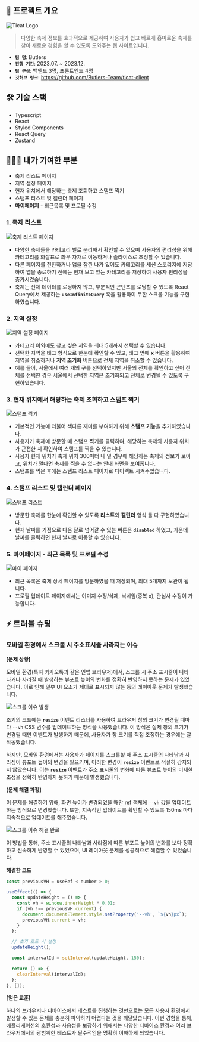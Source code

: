 ## 🌿 프로젝트 개요

![Ticat Logo](https://sieun-portfolio.s3.ap-northeast-2.amazonaws.com/ticat/ticat+logo.png)

> 다양한 축제 정보를 효과적으로 제공하여 사용자가 쉽고 빠르게 흥미로운 축제를 찾아 새로운 경험을 할 수 있도록 도와주는 웹 사이트입니다.

- **`팀 명`**: Butlers
- **`진행 기간`**: 2023.07. ~ 2023.12.
- **`팀 구성`**: 백엔드 3명, 프론트엔드 4명
- **`깃허브 링크`**: https://github.com/Butlers-Team/ticat-client

## 🛠️ 기술 스택

- Typescript
- React
- Styled Components
- React Query
- Zustand

## 🙋🏻‍♀️ 내가 기여한 부분

- 축제 리스트 페이지
- 지역 설정 페이지
- 현재 위치에서 해당하는 축제 조회하고 스탬프 찍기
- 스탬프 리스트 및 캘린더 페이지
- **마이페이지** - 최근목록 및 프로필 수정

### 1. 축제 리스트

![축제 리스트 페이지](https://sieun-portfolio.s3.ap-northeast-2.amazonaws.com/ticat/festival+list+page.gif)

- 다양한 축제들을 카테고리 별로 분리해서 확인할 수 있으며 사용자의 편리성을 위해 카테고리를 화살표로 좌우 자재로 이동하거나 슬라이스로 조정할 수 있습니다.
- 다른 페이지를 전환하거나 앱을 잠깐 나가 있어도 카테고리를 세션 스토리지에 저장하여 앱을 종료하기 전에는 현재 보고 있는 카테고리를 저장하여 사용자 편리성을 증가시켰습니다.
- 축제는 전체 데이터를 로딩하지 않고, 부분적인 콘텐츠를 로딩할 수 있도록 React Query에서 제공하는 **`useInfiniteQuery`** 훅을 활용하여 무한 스크롤 기능을 구현하였습니다.

### 2. 지역 설정

![지역 설정 페이지](https://sieun-portfolio.s3.ap-northeast-2.amazonaws.com/ticat/area+select+page.gif)

- 카테고리 이외에도 찾고 싶은 지역을 최대 5개까지 선택할 수 있습니다.
- 선택한 지역을 태그 형식으로 한눈에 확인할 수 있고, 태그 옆에 **x** 버튼을 활용하여 지역을 취소하거나 **지역 초기화** 버튼으로 전체 지역을 취소할 수 있습니다.
- 예를 들어, 서울에서 여러 개의 구를 선택하였지만 서울의 전체를 확인하고 싶어 전체를 선택한 경우 서울에서 선택한 지역은 초기화되고 전체로 변경될 수 있도록 구현하였습니다.

### 3. 현재 위치에서 해당하는 축제 조회하고 스탬프 찍기

![스탬프 찍기](https://sieun-portfolio.s3.ap-northeast-2.amazonaws.com/ticat/stamping.gif)

- 기본적인 기능에 더불어 색다른 재미를 부여하기 위해 **스탬프 기능**을 추가하였습니다.
- 사용자가 축제에 방문할 때 스탬프 찍기를 클릭하여, 해당하는 축제와 사용자 위치가 근접한 지 확인하여 스탬프를 찍을 수 있습니다.
- 사용자 현재 위치가 축제 위치 300미터 내 일 경우에 해당하는 축제의 정보가 보이고, 위치가 멀다면 축제를 찍을 수 없다는 안내 화면을 보여줍니다.
- 스탬프를 찍은 후에는 스탬프 리스트 페이지로 다이렉트 시켜주었습니다.

### 4. 스탬프 리스트 및 캘린더 페이지

![스탬프 리스트](https://sieun-portfolio.s3.ap-northeast-2.amazonaws.com/ticat/stamp+list.png)

- 방문한 축제를 한눈에 확인할 수 있도록 **리스트**와 **캘린더** 형식 둘 다 구현하였습니다.
- 현재 날짜를 기점으로 다음 달로 넘어갈 수 있는 버튼은 **`disabled`** 하였고, 가운데 날짜를 클릭하면 현재 날짜로 이동할 수 있습니다.

### 5. 마이페이지 - 최근 목록 및 프로필 수정

![마이 페이지](https://sieun-portfolio.s3.ap-northeast-2.amazonaws.com/ticat/my+page.png)

- 최근 목록은 축제 상세 페이지를 방문하였을 때 저장되며, 최대 5개까지 보관이 됩니다.
- 프로필 업데이트 페이지에서는 이미지 수정/삭제, 닉네임(중복 x), 관심사 수정이 가능합니다.

## ⚡️ 트러블 슈팅

### 모바일 환경에서 스크롤 시 주소표시줄 사라지는 이슈

**[문제 상황]**

모바일 환경(특히 카카오톡과 같은 인앱 브라우저)에서, 스크롤 시 주소 표시줄이 나타나거나 사라질 때 발생하는 뷰포트 높이의 변화를 정확히 반영하지 못하는 문제가 있었습니다. 이로 인해 일부 UI 요소가 제대로 표시되지 않는 등의 레이아웃 문제가 발생했습니다.

![스크롤 이슈 발생](https://sieun-portfolio.s3.ap-northeast-2.amazonaws.com/ticat/scroll+issue+before.gif)

초기의 코드에는 **`resize`** 이벤트 리스너를 사용하여 브라우저 창의 크기가 변경될 때마다 `--vh` CSS 변수를 업데이트하는 방식을 사용했습니다. 이 방식은 실제 창의 크기가 변경될 때만 이벤트가 발생하기 때문에, 사용자가 창 크기를 직접 조정하는 경우에는 잘 작동했습니다.

하지만, 모바일 환경에서는 사용자가 페이지를 스크롤할 때 주소 표시줄의 나타남과 사라짐이 뷰포트 높이의 변경을 일으키며, 이러한 변경이 **`resize`** 이벤트로 적절히 감지되지 않았습니다. 이는 **`resize`** 이벤트가 주소 표시줄의 변화에 따른 뷰포트 높이의 미세한 조정을 정확히 반영하지 못하기 때문에 발생했습니다.

**[문제 해결 과정]**

이 문제를 해결하기 위해, 화면 높이가 변경되었을 때만 ref 객체에 `--vh` 값을 업데이트하는 방식으로 변경했습니다. 또한, 지속적인 업데이트를 확인할 수 있도록 150ms 마다 지속적으로 업데이트를 해주었습니다.

![스크롤 이슈 해결 완료](https://sieun-portfolio.s3.ap-northeast-2.amazonaws.com/ticat/scroll+issue+after.gif)

이 방법을 통해, 주소 표시줄의 나타남과 사라짐에 따른 뷰포트 높이의 변화를 보다 정확하고 신속하게 반영할 수 있었으며, UI 레이아웃 문제를 성공적으로 해결할 수 있었습니다.

**해결한 코드**

```jsx
const previousVH = useRef < number > 0;

useEffect(() => {
  const updateHeight = () => {
    const vh = window.innerHeight * 0.01;
    if (vh !== previousVH.current) {
      document.documentElement.style.setProperty('--vh', `${vh}px`);
      previousVH.current = vh;
    }
  };

  // 초기 로드 시 설정
  updateHeight();

  const intervalId = setInterval(updateHeight, 150);

  return () => {
    clearInterval(intervalId);
  };
}, []);
```

**[얻은 교훈]**

하나의 브라우저나 디바이스에서 테스트를 진행하는 것만으로는 모든 사용자 환경에서 발생할 수 있는 문제를 충분히 파악하기 어렵다는 것을 깨달았습니다. 이번 경험을 통해, 애플리케이션의 호환성과 사용성을 보장하기 위해서는 다양한 디바이스 환경과 여러 브라우저에서의 광범위한 테스트가 필수적임을 명확히 이해하게 되었습니다.
